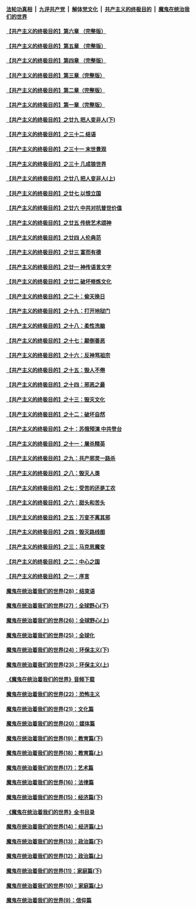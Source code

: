 ####  [法轮功真相](../../../../basic/blob/master/README.md?t=06301231) &nbsp;|&nbsp; [九评共产党](../../../../9ping.md/blob/master/README.md?t=06301231) &nbsp;|&nbsp; [解体党文化](../../../../jtdwh.md/blob/master/README.md?t=06301231)  &nbsp;|&nbsp; [共产主义的终极目的](../../../../gczydzjmd.md/blob/master/README.md?t=06301231) &nbsp;|&nbsp; [魔鬼在统治我们的世界](../../../../mgztzwmdsj.md/blob/master/README.md?t=06301231) 

#### [【共产主义的终极目的】第六章 （完整版）](../pages/nsc422/n11428913.md?t=06301231) 

#### [【共产主义的终极目的】第五章 （完整版）](../pages/nsc422/n11428912.md?t=06301231) 

#### [【共产主义的终极目的】第四章 （完整版）](../pages/nsc422/n11428907.md?t=06301231) 

#### [【共产主义的终极目的】第三章（完整版）](../pages/nsc422/n11428848.md?t=06301231) 

#### [【共产主义的终极目的】第二章（完整版）](../pages/nsc422/n11428831.md?t=06301231) 

#### [【共产主义的终极目的】第一章（完整版）](../pages/nsc422/n11417651.md?t=06301231) 

#### [【共产主义的终极目的】之廿九 把人变非人(下)](../pages/nsc422/n11344140.md?t=06301231) 

#### [【共产主义的终极目的】之三十二 结语](../pages/nsc422/n11360535.md?t=06301231) 

#### [【共产主义的终极目的】之三十一 末世景观](../pages/nsc422/n11351129.md?t=06301231) 

#### [【共产主义的终极目的】之三十 几成狼世界](../pages/nsc422/n11348280.md?t=06301231) 

#### [【共产主义的终极目的】之廿八 把人变非人(上)](../pages/nsc422/n11340492.md?t=06301231) 

#### [【共产主义的终极目的】之廿七 以恨立国](../pages/nsc422/n11336944.md?t=06301231) 

#### [【共产主义的终极目的】之廿六 中共对抗普世价值](../pages/nsc422/n11324785.md?t=06301231) 

#### [【共产主义的终极目的】之廿五 传统艺术颂神](../pages/nsc422/n11296396.md?t=06301231) 

#### [【共产主义的终极目的】之廿四 人伦典范](../pages/nsc422/n11296397.md?t=06301231) 

#### [【共产主义的终极目的】之廿三 富而有德](../pages/nsc422/n11283598.md?t=06301231) 

#### [【共产主义的终极目的】之廿一 神传语言文字](../pages/nsc422/n11263265.md?t=06301231) 

#### [【共产主义的终极目的】之廿二 破坏修炼文化](../pages/nsc422/n11245728.md?t=06301231) 

#### [【共产主义的终极目的】之二十：偷天换日](../pages/nsc422/n11238846.md?t=06301231) 

#### [【共产主义的终极目的】之十九：打开地狱门](../pages/nsc422/n11206376.md?t=06301231) 

#### [【共产主义的终极目的】之十八：柔性洗脑](../pages/nsc422/n11199994.md?t=06301231) 

#### [【共产主义的终极目的】之十七：颠倒善恶](../pages/nsc422/n11179782.md?t=06301231) 

#### [【共产主义的终极目的】之十六：反神骂祖宗](../pages/nsc422/n11166798.md?t=06301231) 

#### [【共产主义的终极目的】之十五：毁人不倦](../pages/nsc422/n11166792.md?t=06301231) 

#### [【共产主义的终极目的】之十四：邪恶之最](../pages/nsc422/n11150249.md?t=06301231) 

#### [【共产主义的终极目的】之十三：毁灭文化](../pages/nsc422/n11135227.md?t=06301231) 

#### [【共产主义的终极目的】之十二：破坏自然](../pages/nsc422/n11135214.md?t=06301231) 

#### [【共产主义的终极目的】之十：苏俄预演 中共登台](../pages/nsc422/n11118424.md?t=06301231) 

#### [【共产主义的终极目的】之十一：屠杀精英](../pages/nsc422/n11118442.md?t=06301231) 

#### [【共产主义的终极目的】之九：共产邪灵一路杀](../pages/nsc422/n11114139.md?t=06301231) 

#### [【共产主义的终极目的】之八：毁灭人类](../pages/nsc422/n11108503.md?t=06301231) 

#### [【共产主义的终极目的】之七：受苦的还是工农](../pages/nsc422/n11101809.md?t=06301231) 

#### [【共产主义的终极目的】之六：甜头和苦头](../pages/nsc422/n11096971.md?t=06301231) 

#### [【共产主义的终极目的】之五：万变不离其邪](../pages/nsc422/n11091285.md?t=06301231) 

#### [【共产主义的终极目的】之四：毁灭路线图](../pages/nsc422/n11086284.md?t=06301231) 

#### [【共产主义的终极目的】之三：马克思魔变](../pages/nsc422/n11061941.md?t=06301231) 

#### [【共产主义的终极目的】之二：中心之国](../pages/nsc422/n11047728.md?t=06301231) 

#### [【共产主义的终极目的】之一：序言](../pages/nsc422/n11086077.md?t=06301231) 

#### [魔鬼在统治着我们的世界(28)：结束语](../pages/nsc422/n10936246.md?t=06301231) 

#### [魔鬼在统治着我们的世界(27)：全球野心(下)](../pages/nsc422/n10928319.md?t=06301231) 

#### [魔鬼在统治着我们的世界(26)：全球野心(上)](../pages/nsc422/n10900318.md?t=06301231) 

#### [魔鬼在统治着我们的世界(25)：全球化](../pages/nsc422/n10788205.md?t=06301231) 

#### [魔鬼在统治着我们的世界(24)：环保主义(下)](../pages/nsc422/n10695307.md?t=06301231) 

#### [魔鬼在统治着我们的世界(23)：环保主义(上)](../pages/nsc422/n10688613.md?t=06301231) 

#### [《魔鬼在统治着我们的世界》音频下载](../pages/nsc422/n10635553.md?t=06301231) 

#### [魔鬼在统治着我们的世界(22)：恐怖主义](../pages/nsc422/n10614727.md?t=06301231) 

#### [魔鬼在统治着我们的世界(21)：文化篇](../pages/nsc422/n10597706.md?t=06301231) 

#### [魔鬼在统治着我们的世界(20)：媒体篇](../pages/nsc422/n10586579.md?t=06301231) 

#### [魔鬼在统治着我们的世界(19)：教育篇(下)](../pages/nsc422/n10564808.md?t=06301231) 

#### [魔鬼在统治着我们的世界(18)：教育篇(上)](../pages/nsc422/n10526970.md?t=06301231) 

#### [魔鬼在统治着我们的世界(17)：艺术篇](../pages/nsc422/n10499093.md?t=06301231) 

#### [魔鬼在统治着我们的世界(16)：法律篇](../pages/nsc422/n10485969.md?t=06301231) 

#### [魔鬼在统治着我们的世界(15)：经济篇(下)](../pages/nsc422/n10469975.md?t=06301231) 

#### [《魔鬼在统治着我们的世界》全书目录](../pages/nsc422/n10464261.md?t=06301231) 

#### [魔鬼在统治着我们的世界(14)：经济篇(上)](../pages/nsc422/n10457370.md?t=06301231) 

#### [魔鬼在统治着我们的世界(13)：政治篇(下)](../pages/nsc422/n10448270.md?t=06301231) 

#### [魔鬼在统治着我们的世界(12)：政治篇(上)](../pages/nsc422/n10444576.md?t=06301231) 

#### [魔鬼在统治着我们的世界(11)：家庭篇(下)](../pages/nsc422/n10440961.md?t=06301231) 

#### [魔鬼在统治着我们的世界(10)：家庭篇(上)](../pages/nsc422/n10435448.md?t=06301231) 

#### [魔鬼在统治着我们的世界(9)：信仰篇](../pages/nsc422/n10432159.md?t=06301231) 

